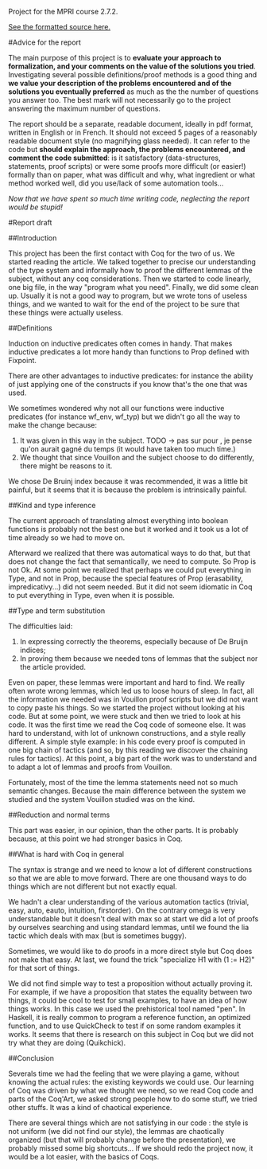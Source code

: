 Project for the MPRI course 2.7.2.

[See the formatted source here.](http://stratSystemF.github.io/lambda)

#Advice for the report

The main purpose of this project is to **evaluate your approach to
formalization, and your comments on the value of the solutions you tried**.
Investigating several possible definitions/proof methods is a good thing and **we
value your description of the problems encountered and of the solutions you
eventually preferred** as much as the the number of questions you answer too. The
best mark will not necessarily go to the project answering the maximum number of
questions.

The report should be a separate, readable document, ideally in pdf format,
written in English or in French. It should not exceed 5 pages of a reasonably
readable document style (no magnifying glass needed). It can refer to the code
but **should explain the approach, the problems encountered, and comment the code
submitted**: is it satisfactory (data-structures, statements, proof scripts) or
were some proofs more difficult (or easier!) formally than on paper, what was
difficult and why, what ingredient or what method worked well, did you use/lack
of some automation tools...

_Now that we have spent so much time writing code, neglecting the report would
be stupid!_

#Report draft

##Introduction

This project has been the first contact with Coq for the two of us. We started
reading the article. We talked together to precise our understanding of the type
system and informally how to proof the different lemmas of the subject, without
any coq considerations. Then we started to code linearly, one big file, in the
way "program what you need". Finally, we did some clean up. Usually it is not a
good way to program, but  we wrote tons of
useless things, and we wanted to wait for the end of the project to be sure that
these things were actually useless.

##Definitions

Induction on inductive predicates often comes in handy. That makes inductive
predicates a lot more handy than functions to Prop defined with Fixpoint.

There are other advantages to inductive predicates: for instance the ability
of just applying one of the constructs if you know that's the one that
was used. 

We sometimes wondered why not all our functions were inductive predicates (for
instance wf_env, wf_typ) but we didn't go all the way to make the change because:

1. It was given in this way in the subject. TODO -> pas sur pour , je pense
qu'on aurait gagné du temps (it would have taken too much time.)
2. We thought that since Vouillon and the subject choose to do differently,
there might be reasons to it.

We chose De Bruinj index because it was recommended, it was a little bit
painful, but it seems that it is because the problem is intrinsically painful. 


##Kind and type inference

The current approach of translating almost everything into boolean functions
is probably not the best one but it worked and it took us a lot of time
already so we had to move on.

Afterward we realized that there was automatical ways to do that, but that does not change the fact that semantically,
we need to compute. So Prop is not Ok. At some point we realized that perhaps we
could put everything in Type, and not in Prop, because the special features of
Prop (erasability, impredicativy...) did not seem needed. But it did not seem idiomatic
 in Coq to put everything in Type, even when it is possible.


##Type and term substitution

The difficulties laid:

1. In expressing correctly the theorems, especially because of De Bruijn indices;
2. In proving them because we needed tons of lemmas that the subject
nor the article provided.

Even on paper, these lemmas were important and hard to find. We really often
wrote wrong lemmas, which led us to loose hours of sleep.
In fact, all the information we needed was in Vouillon proof scripts 
but we did not want to copy paste his things. So we started the project without 
looking at his code. But at some point, we were stuck and then we tried to look
at his code. It was the first time we read the Coq code of someone else. It
was hard to understand, with lot of unknown constructions, and a style really
different. A simple style example: in his code every proof is computed in one big
chain of tactics (and so, by this reading we discover the chaining rules for
tactics).
At this point, a big part of the work was to understand and to adapt
a lot of lemmas and proofs from Vouillon.

Fortunately, most of the time the lemma statements need not so much semantic changes.
Because the main difference between the system we studied and the system Vouillon studied was on
the kind.


##Reduction and normal terms

This part was easier, in our opinion, than the other parts. It is probably
because, at this point we had stronger basics in Coq.

##What is hard with Coq in general

The syntax is strange and we need to know a lot of different constructions so that
we are able to move forward. There are one thousand ways to do things which are
not different but not exactly equal. 

We hadn't a clear understanding of the various automation tactics (trivial, easy,
auto, eauto, intuition, firstorder). On the contrary omega is very understandable
but it doesn't deal with max so at start we did a lot of proofs by ourselves
searching and using standard lemmas, until we found the lia tactic which deals
with max (but is sometimes buggy).

Sometimes, we would like to do proofs in a more direct style but Coq does not make
that easy. At last, we found the trick "specialize H1 with (1 := H2)" for that sort
of things.

We did not find simple way to test a proposition without actually proving it.
For example, if we have a proposition that states the equality between two things, it
could be cool to test for small examples, to have an idea of how things works.
In this case we used the prehistorical tool named "pen".
In Haskell, it is really common to program a reference
function, an optimized function, and to use QuickCheck to test if on some random
examples it works. It seems that there is research on this subject in Coq but we
did not try what they are doing (Quikchick).

##Conclusion

Severals time we had the feeling that we were playing a game, without knowing the
actual rules: the existing keywords we could use. Our learning of Coq was driven
by what we thought we need, so we read Coq code and parts of the Coq'Art, we asked strong people how to
do some stuff, we tried other stuffs. It was a kind of chaotical experience.

There are several things which are not satisfying in our code : the style is not
uniform (we did not find our style), the lemmas are chaotically organized (but
that will probably change before the presentation), we probably missed some big
shortcuts... If we should redo the project now, it would be a lot easier, with
the basics of Coqs.




 




